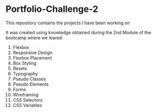# Portfolio-Challenge-2


This repository contains the projects I have been working on

It was created using knowledge obtained during the 2nd Module of the bootcamp where we leared:
1) Flexbox
2) Responsive Design
3) Flexbox Placement
4) Box Styling
5) Resets
6) Typography
7) Pseudo Classes
8) Pseudo Elements
9) Forms
10) Wireframing
11) CSS Selectors
12) CSS Variables

